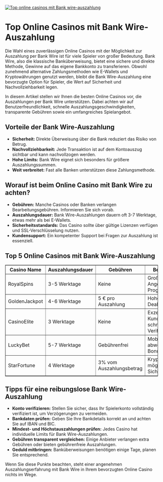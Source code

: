 [![Top online casinos mit Bank wire-auszahlung](https://123-caf.pages.dev/gitsignup.png)](https://vrmoo.ru/Bt82HjjY)

<h1>Top Online Casinos mit Bank Wire-Auszahlung</h1> <p>Die Wahl eines zuverlässigen Online Casinos mit der Möglichkeit zur Auszahlung per Bank Wire ist für viele Spieler von großer Bedeutung. Bank Wire, also die klassische Banküberweisung, bietet eine sichere und direkte Methode, Gewinne auf das eigene Bankkonto zu transferieren. Obwohl zunehmend alternative Zahlungsmethoden wie E-Wallets und Kryptowährungen genutzt werden, bleibt die Bank Wire-Auszahlung eine bevorzugte Option für Spieler, die Wert auf Sicherheit und Nachvollziehbarkeit legen.</p>  <p>In diesem Artikel stellen wir Ihnen die besten Online Casinos vor, die Auszahlungen per Bank Wire unterstützen. Dabei achten wir auf Benutzerfreundlichkeit, schnelle Auszahlungsgeschwindigkeiten, transparente Gebühren sowie ein umfangreiches Spielangebot.</p>  <h2>Vorteile der Bank Wire-Auszahlung</h2> <ul>   <li><strong>Sicherheit:</strong> Direkte Überweisung über die Bank reduziert das Risiko von Betrug.</li>   <li><strong>Nachvollziehbarkeit:</strong> Jede Transaktion ist auf dem Kontoauszug sichtbar und kann nachvollzogen werden.</li>   <li><strong>Hohe Limits:</strong> Bank Wire eignet sich besonders für größere Auszahlungssummen.</li>   <li><strong>Weit verbreitet:</strong> Fast alle Banken unterstützen diese Zahlungsmethode.</li> </ul>  <h2>Worauf ist beim Online Casino mit Bank Wire zu achten?</h2> <ul>   <li><strong>Gebühren:</strong> Manche Casinos oder Banken verlangen Bearbeitungsgebühren. Informieren Sie sich vorab.</li>   <li><strong>Auszahlungsdauer:</strong> Bank Wire-Auszahlungen dauern oft 3-7 Werktage, etwas mehr als bei E-Wallets.</li>   <li><strong>Sicherheitsstandards:</strong> Das Casino sollte über gültige Lizenzen verfügen und SSL-Verschlüsselung nutzen.</li>   <li><strong>Kundensupport:</strong> Ein kompetenter Support bei Fragen zur Auszahlung ist essenziell.</li> </ul>  <h2>Top 5 Online Casinos mit Bank Wire-Auszahlung</h2> <table border="1" cellpadding="8" cellspacing="0" style="border-collapse: collapse; width: 100%;">   <thead>     <tr>       <th>Casino Name</th>       <th>Auszahlungsdauer</th>       <th>Gebühren</th>       <th>Besonderheiten</th>     </tr>   </thead>   <tbody>     <tr>       <td>RoyalSpins</td>       <td>3-5 Werktage</td>       <td>Keine</td>       <td>Großes Slot-Angebot, VIP-Programm</td>     </tr>     <tr>       <td>GoldenJackpot</td>       <td>4-6 Werktage</td>       <td>5 € pro Auszahlung</td>       <td>Hohe Limits, Live Dealer Spiele</td>     </tr>     <tr>       <td>CasinoElite</td>       <td>3 Werktage</td>       <td>Keine</td>       <td>Exzellenter Kundenservice, schnelle Verifizierung</td>     </tr>     <tr>       <td>LuckyBet</td>       <td>5-7 Werktage</td>       <td>Gebührenfrei</td>       <td>Mobile App, abwechslungsreiche Bonusaktionen</td>     </tr>     <tr>       <td>StarFortune</td>       <td>4 Werktage</td>       <td>3% vom Auszahlungsbetrag</td>       <td>Krypto Einzahlung möglich, hohe Sicherheitsstandards</td>     </tr>   </tbody> </table>  <h2>Tipps für eine reibungslose Bank Wire-Auszahlung</h2> <ul>   <li><strong>Konto verifizieren:</strong> Stellen Sie sicher, dass Ihr Spielerkonto vollständig verifiziert ist, um Verzögerungen zu vermeiden.</li>   <li><strong>Bankdaten prüfen:</strong> Geben Sie Ihre Bankdetails korrekt an und achten Sie auf IBAN und BIC.</li>   <li><strong>Mindest- und Höchstauszahlungen prüfen:</strong> Jedes Casino hat individuelle Limits für Bank Wire-Auszahlungen.</li>   <li><strong>Gebühren transparent vergleichen:</strong> Einige Anbieter verlangen extra Gebühren oder bieten gebührenfreie Auszahlungen.</li>   <li><strong>Geduld mitbringen:</strong> Banküberweisungen benötigen einige Tage, planen Sie entsprechend.</li> </ul>  <p>Wenn Sie diese Punkte beachten, steht einer angenehmen Auszahlungserfahrung mit Bank Wire in Ihrem bevorzugten Online Casino nichts im Wege.</p>